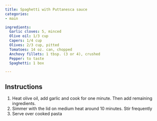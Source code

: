 ```yaml
---
title: Spaghetti with Puttanesca sauce
categories:
- main

ingredients:
  Garlic cloves: 5, minced
  Olive oil: 1/3 cup
  Capers: 1/4 cup
  Olives: 2/3 cup, pitted
  Tomatoes: 14 oz. can, chopped
  Anchovy fillets: 1 tbsp. (3 or 4), crushed
  Pepper: to taste
  Spaghetti: 1 box

---
```

## Instructions
1. Heat olive oil, add garlic and cook for one minute. Then add remaining ingredients.
2. Simmer with the lid on medium heat around 10 minutes. Stir frequently
3. Serve over cooked pasta